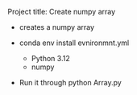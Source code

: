 Project title:
Create numpy array
- creates a numpy array

- conda env install evnironmnt.yml
    - Python 3.12
    - numpy

- Run it through python Array.py